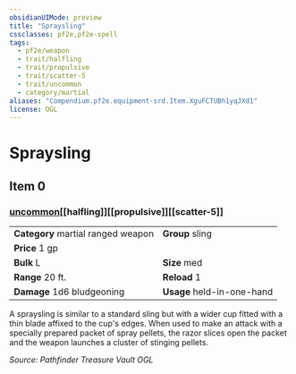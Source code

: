 ```yaml
---
obsidianUIMode: preview
title: "Spraysling"
cssclasses: pf2e,pf2e-spell
tags:
  - pf2e/weapon
  - trait/halfling
  - trait/propulsive
  - trait/scatter-5
  - trait/uncommon
  - category/martial
aliases: "Compendium.pf2e.equipment-srd.Item.XguFCTUBh1yqJXd1"
license: OGL
---
```

# Spraysling
## Item 0
### [uncommon](uncommon "Uncommon Rarity Trait")[[halfling]][[propulsive]][[scatter-5]]

|  |  |
| -- | -- |
| **Category** martial ranged weapon | **Group** sling |
| **Price** 1 gp |  |
| **Bulk** L | **Size** med |
|**Range** 20 ft.| **Reload** 1|
| **Damage** 1d6 bludgeoning  | **Usage** held-in-one-hand |



A spraysling is similar to a standard sling but with a wider cup fitted with a thin blade affixed to the cup's edges. When used to make an attack with a specially prepared packet of spray pellets, the razor slices open the packet and the weapon launches a cluster of stinging pellets.

*Source: Pathfinder Treasure Vault*
*OGL*